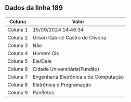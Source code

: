 ## Dados da linha 189

| Coluna | Valor |
|--------|-------|
| Coluna 1 | 15/09/2024 14:46:34 |
| Coluna 2 | Uilson Gabriel Castro de Oliveira |
| Coluna 3 | Não |
| Coluna 4 | Homem Cis |
| Coluna 5 | Ele/Dele |
| Coluna 6 | Cidade Universitária(Fundão) |
| Coluna 7 | Engenharia Eletrônica e de Computação |
| Coluna 8 | Eletrônica e Programação |
| Coluna 9 | Panfletos |
